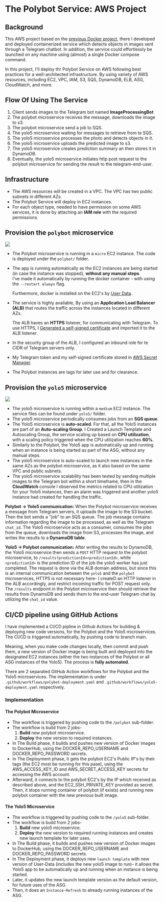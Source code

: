 # The Polybot Service: AWS Project

## Background

This AWS project based on the [previous Docker project][PolybotServiceDocker], there I developed and deployed containerized service which detects objects in images sent through a Telegram chatbot. 
In addition, the service could effortlessly be launched on any machine using (almost) a single Docker compose command.

In this project, I'll deploy thr Polybot Service on AWS following best practices for a well-architected infrastructure.
By using variety of AWS resources, including EC2, VPC, IAM, S3, SQS, DynamoDB, ELB, ASG, CloudWatch, and more.

## Flow Of Using The Service

1. Client sends images to the Telegram bot named **ImageProcessingBot**
2. The polybot microservice receives the message, downloads the image to s3.
3. The polybot microservice send a job to SQS.
4. The yolo5 microservice waiting for messages to retrieve from te SQS.
5. The yolo5 microservice processes the photo and detects objects in it.
6. The yolo5 microservice uploads the predicted image to s3.
7. The yolo5 microservice creates prediction summary an then stores it in DynamoDB.
8. Eventually, the yolo5 microservice initiates http post request to the polybot 
microservice for sending the result to the telegram-end-user.

## Infrastructure

- The AWS resources will be created in a VPC. The VPC has two public subnets in different AZs.
- The Polybot Service will deploy in EC2 instances. 
- For each object type, needed to have permission on some AWS services, it is done by attaching an **IAM role** with the required permissions.


## Provision the `polybot` microservice

![][botaws2]

- The Polybot microservice is running in a `micro` EC2 instance. The code is deployed under the `polybot/` folder.
- The app is running automatically as the EC2 instances are being started (in case the instance was stopped), **without any manual steps**.      
  I've made it automatically by running the docker container - with using the `--restart always` flag.
  
  Furthermore, docker is installed on the EC2's by [User Data](https://docs.aws.amazon.com/AWSEC2/latest/UserGuide/user-data.html).
- The service is highly available, By using an **Application Load Balancer (ALB)** that routes the traffic across the instances located in different AZs. 
  
  The ALB haves an **HTTPS** listener, for communicating with Telegram. To use HTTPS, I [Generated a self-signed certificate](https://core.telegram.org/bots/webhooks#a-self-signed-certificate) and imported it to the ALB listener.

- In the security group of the ALB, I configured an inbound role for te CIDR of Telegram servers only.
- My Telegram token and my self-signed certificate stored in [AWS Secret Manager](https://docs.aws.amazon.com/secretsmanager/latest/userguide/intro.html).
- The Polybot instances are tags for later use and for clearance.

## Provision the `yolo5` microservice

![][botaws3]

- The yolo5 microservice is running within a `medium` EC2 instance. The service files can be found under `yolo5/` folder. 
- The yolo5 microservice periodically consumes jobs from an **SQS queue**.
- The Yolo5 microservice is **auto-scaled**. For that, all the Yolo5 instances are part of an **Auto-scaling Group**. 
  I Created a Launch Template and Autoscaling Group, the service scaling up  based on **CPU utilization**, with a scaling policy triggered when the CPU utilization reaches **60%**.
- Similarly to the Polybot, the Yolo5 app is automatically up and running when an instance is being started as part of the ASG, without any manual steps.
- The yolo5 microservice is auto-scaled to launch new instances in the same AZs as the polybot microservice, as it also based on the same VPC and public subnets.
- The yolo5 microservice scalability has been tested by sending multiple images to the Telegram bot within a short timeframe, then
in the  **CloudWatch** console I observed the metrics related to CPU utilization for your Yolo5 instances, then an alarm was triggered and another yolo5 instance had created for handling the traffic.

**Polybot -> Yolo5 communication:** When the Polybot microservice receives a message from Telegram servers, it uploads the image to the S3 bucket. 
    Then the bot sends a "job" to an SQS queue.
    The job message contains information regarding the image to be processed, as well as the Telegram `chat_id`.
    The Yolo5 microservice acts as a consumer, consumes the jobs from the queue, downloads the image from S3, processes the image, and writes the results to a **DynamoDB table**.

**Yolo5 -> Polybot communication:** After writing the results to DynamoDB, the Yolo5 microservice then sends a `POST` HTTP request to the polybot microservice, to `/results?predictionId=<predictionId>`, while `<predictionId>` is the prediction ID of the job the yolo5 worker has just completed. 
  The request is done via the ALB domain address, but since this is an internal communication between the `yolo5` and the `polybot` microservices, HTTPS is not necessary here- I createD an HTTP listener in the ALB accordingly, and restrict incoming traffic for POST request only.
  The `/results` endpoint in the Polybot microservice then should retrieve the results from DynamoDB and sends them to the end-user Telegram chat by utilizing the `chat_id` value.

## CI/CD pipeline using GitHub Actions

I have implemented a CI/CD pipline in Github Actions for building & deploying new code versions, for the Polybot and the Yolo5 microservices.
The CI/CD is triggered automatically, by pushing code to branch main.
 
Meaning, when you make code changes locally, then commit and push them, a new version of Docker image is being built and deployed into the designated EC2 instances (either the two instances of the Polybot or all ASG instances of the Yolo5).
The process is **fully automated**. 

There are 2 separated GitHub Action workflows for the Polybot and the Yolo5 microservices. The implementation is under `.github/workflows/polybot-deployment.yaml` and `.github/workflows/yolo5-deployment.yaml` respectively.

### Implementation

#### The Polybot Microservice

- The workflow is triggered by pushing code to the `/polybot` sub-folder.
- The workflow is build from 2 jobs- 
  1. **Build** new polybot microservice.
  2. **Deploy** the new version to required instances.
- In The Build phase, it builds and pushes new version of Docker images to DockerHub, using the DOCKER_REPO_USERNAME and DOCKER_REPO_PASSWORD secrets.
- In The Deployment phase, it gets the polybot EC2's Public IP's by their tags (the EC2 most be running for this pase), 
using the AWS_ACCESS_KEY_ID and AWS_SECRET_ACCESS_KEY secrets for accessing the AWS account.
- Afterward, it connects to the polybot EC2's by the IP which received as described above, and the EC2_SSH_PRIVATE_KEY provided as secret.
Then, it stops running container of polybot (if exists) and running new polybot container with the new previous built image.

#### The Yolo5 Microservice

- The workflow is triggered by pushing code to the `/yolo5` sub-folder.
- The workflow is build from 2 jobs- 
  1. **Build** new yolo5 microservice.
  2. **Deploy** the new version to required running instances and creates new launch template for later uses.
- In The Build phase, it builds and pushes new version of Docker images to DockerHub, using the DOCKER_REPO_USERNAME and DOCKER_REPO_PASSWORD secrets.
- In The Deployment phase, it deploys new `launch template` with new version of User-Data (includes the new yolo5 image to run)- it allows the Yolo5 app to be automatically up and running when an instance is being started.
- Later, it updates the new launch template version as the default version, for future uses of the ASG.
- Then, it does an `Instance-Refresh` to already running instances of the ASG.

[DevOpsTheHardWay]: https://github.com/alonitac/DevOpsTheHardWay
[onboarding_tutorial]: https://github.com/alonitac/DevOpsTheHardWay/blob/main/tutorials/onboarding.md
[github_actions]: ../../actions

[PolybotServiceDocker]: https://github.com/maayanassraf/DockerProject
[botaws2]: https://alonitac.github.io/DevOpsTheHardWay/img/aws_project_botaws2.png
[botaws3]: https://alonitac.github.io/DevOpsTheHardWay/img/aws_project_botaws3.png
